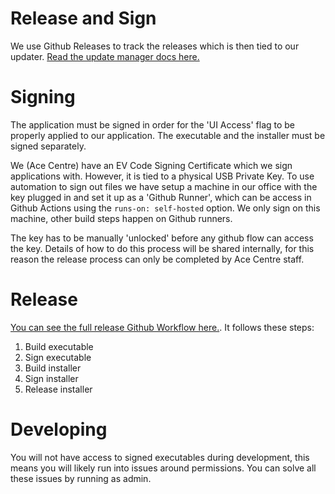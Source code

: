 # Release and Sign

We use Github Releases to track the releases which is then tied to our updater. [Read the update manager docs here.](UpdateManagerDeveloperGuide.md)

# Signing

The application must be signed in order for the 'UI Access' flag to be properly applied to our application. The executable and the installer must be signed separately.

We (Ace Centre) have an EV Code Signing Certificate which we sign applications with. However, it is tied to a physical USB Private Key. To use automation to sign out files we have setup a machine in our office with the key plugged in and set it up as a 'Github Runner', which can be access in Github Actions using the `runs-on: self-hosted` option. We only sign on this machine, other build steps happen on Github runners.

The key has to be manually 'unlocked' before any github flow can access the key. Details of how to do this process will be shared internally, for this reason the release process can only be completed by Ace Centre staff.

# Release

[You can see the full release Github Workflow here.](../.github/workflows/release.yml). It follows these steps:

1. Build executable
2. Sign executable
3. Build installer
4. Sign installer
5. Release installer

# Developing

You will not have access to signed executables during development, this means you will likely run into issues around permissions. You can solve all these issues by running as admin.
